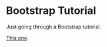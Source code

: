 Bootstrap Tutorial
==================

Just going through a Bootstrap tutorial.

[This one](https://www.tutorialrepublic.com/twitter-bootstrap-tutorial).
